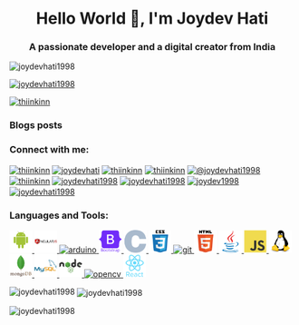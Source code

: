 <h1 align="center">Hello World 👋, I'm Joydev Hati</h1>
<h3 align="center">A passionate developer and a digital creator from India</h3>

<p align="left"> <img src="https://komarev.com/ghpvc/?username=joydevhati1998&label=Profile%20views&color=0e75b6&style=flat" alt="joydevhati1998" /> </p>

<p align="left"> <a href="https://github.com/ryo-ma/github-profile-trophy"><img src="https://github-profile-trophy.vercel.app/?username=joydevhati1998" alt="joydevhati1998" /></a> </p>

<p align="left"> <a href="https://twitter.com/thiinkinn" target="blank"><img src="https://img.shields.io/twitter/follow/thiinkinn?logo=twitter&style=for-the-badge" alt="thiinkinn" /></a> </p>

### Blogs posts
<!-- BLOG-POST-LIST:START -->
<!-- BLOG-POST-LIST:END -->

<h3 align="left">Connect with me:</h3>
<p align="left">
<a href="https://twitter.com/thiinkinn" target="blank"><img align="center" src="https://cdn.jsdelivr.net/npm/simple-icons@3.0.1/icons/twitter.svg" alt="thiinkinn" height="30" width="40" /></a>
<a href="https://linkedin.com/in/joydevhati" target="blank"><img align="center" src="https://cdn.jsdelivr.net/npm/simple-icons@3.0.1/icons/linkedin.svg" alt="joydevhati" height="30" width="40" /></a>
<a href="https://fb.com/thiinkinn" target="blank"><img align="center" src="https://cdn.jsdelivr.net/npm/simple-icons@3.0.1/icons/facebook.svg" alt="thiinkinn" height="30" width="40" /></a>
<a href="https://instagram.com/thiinkinn" target="blank"><img align="center" src="https://cdn.jsdelivr.net/npm/simple-icons@3.0.1/icons/instagram.svg" alt="thiinkinn" height="30" width="40" /></a>
<a href="https://medium.com/@joydevhati1998" target="blank"><img align="center" src="https://cdn.jsdelivr.net/npm/simple-icons@3.0.1/icons/medium.svg" alt="@joydevhati1998" height="30" width="40" /></a>
<a href="https://www.youtube.com/c/thiinkinn" target="blank"><img align="center" src="https://cdn.jsdelivr.net/npm/simple-icons@3.0.1/icons/youtube.svg" alt="thiinkinn" height="30" width="40" /></a>
<a href="https://www.codechef.com/users/joydevhati1998" target="blank"><img align="center" src="https://cdn.jsdelivr.net/npm/simple-icons@3.1.0/icons/codechef.svg" alt="joydevhati1998" height="30" width="40" /></a>
<a href="https://www.hackerrank.com/joydevhati1998" target="blank"><img align="center" src="https://cdn.jsdelivr.net/npm/simple-icons@3.0.1/icons/hackerrank.svg" alt="joydevhati1998" height="30" width="40" /></a>
<a href="https://codeforces.com/profile/joydev1998" target="blank"><img align="center" src="https://cdn.jsdelivr.net/npm/simple-icons@3.0.1/icons/codeforces.svg" alt="joydev1998" height="30" width="40" /></a>
<a href="https://www.leetcode.com/joydevhati1998" target="blank"><img align="center" src="https://cdn.jsdelivr.net/npm/simple-icons@3.0.1/icons/leetcode.svg" alt="joydevhati1998" height="30" width="40" /></a>
</p>

<h3 align="left">Languages and Tools:</h3>
<p align="left"> <a href="https://developer.android.com" target="_blank"> <img src="https://raw.githubusercontent.com/devicons/devicon/master/icons/android/android-original-wordmark.svg" alt="android" width="40" height="40"/> </a> <a href="https://angular.io" target="_blank"> <img src="https://raw.githubusercontent.com/devicons/devicon/master/icons/angularjs/angularjs-original-wordmark.svg" alt="angularjs" width="40" height="40"/> </a> <a href="https://www.arduino.cc/" target="_blank"> <img src="https://cdn.worldvectorlogo.com/logos/arduino-1.svg" alt="arduino" width="40" height="40"/> </a> <a href="https://getbootstrap.com" target="_blank"> <img src="https://raw.githubusercontent.com/devicons/devicon/master/icons/bootstrap/bootstrap-plain-wordmark.svg" alt="bootstrap" width="40" height="40"/> </a> <a href="https://www.cprogramming.com/" target="_blank"> <img src="https://raw.githubusercontent.com/devicons/devicon/master/icons/c/c-original.svg" alt="c" width="40" height="40"/> </a> <a href="https://www.w3schools.com/css/" target="_blank"> <img src="https://raw.githubusercontent.com/devicons/devicon/master/icons/css3/css3-original-wordmark.svg" alt="css3" width="40" height="40"/> </a> <a href="https://git-scm.com/" target="_blank"> <img src="https://www.vectorlogo.zone/logos/git-scm/git-scm-icon.svg" alt="git" width="40" height="40"/> </a> <a href="https://www.w3.org/html/" target="_blank"> <img src="https://raw.githubusercontent.com/devicons/devicon/master/icons/html5/html5-original-wordmark.svg" alt="html5" width="40" height="40"/> </a> <a href="https://www.java.com" target="_blank"> <img src="https://raw.githubusercontent.com/devicons/devicon/master/icons/java/java-original.svg" alt="java" width="40" height="40"/> </a> <a href="https://developer.mozilla.org/en-US/docs/Web/JavaScript" target="_blank"> <img src="https://raw.githubusercontent.com/devicons/devicon/master/icons/javascript/javascript-original.svg" alt="javascript" width="40" height="40"/> </a> <a href="https://www.linux.org/" target="_blank"> <img src="https://raw.githubusercontent.com/devicons/devicon/master/icons/linux/linux-original.svg" alt="linux" width="40" height="40"/> </a> <a href="https://www.mongodb.com/" target="_blank"> <img src="https://raw.githubusercontent.com/devicons/devicon/master/icons/mongodb/mongodb-original-wordmark.svg" alt="mongodb" width="40" height="40"/> </a> <a href="https://www.mysql.com/" target="_blank"> <img src="https://raw.githubusercontent.com/devicons/devicon/master/icons/mysql/mysql-original-wordmark.svg" alt="mysql" width="40" height="40"/> </a> <a href="https://nodejs.org" target="_blank"> <img src="https://raw.githubusercontent.com/devicons/devicon/master/icons/nodejs/nodejs-original-wordmark.svg" alt="nodejs" width="40" height="40"/> </a> <a href="https://opencv.org/" target="_blank"> <img src="https://www.vectorlogo.zone/logos/opencv/opencv-icon.svg" alt="opencv" width="40" height="40"/> </a> <a href="https://reactjs.org/" target="_blank"> <img src="https://raw.githubusercontent.com/devicons/devicon/master/icons/react/react-original-wordmark.svg" alt="react" width="40" height="40"/> </a> </p>

<p><img align="left" src="https://github-readme-stats.vercel.app/api/top-langs?username=joydevhati1998&show_icons=true&locale=en&layout=compact" alt="joydevhati1998" /></p>

<p>&nbsp;<img align="center" src="https://github-readme-stats.vercel.app/api?username=joydevhati1998&show_icons=true&locale=en" alt="joydevhati1998" /></p>

<p><img align="center" src="https://github-readme-streak-stats.herokuapp.com/?user=joydevhati1998&" alt="joydevhati1998" /></p>


